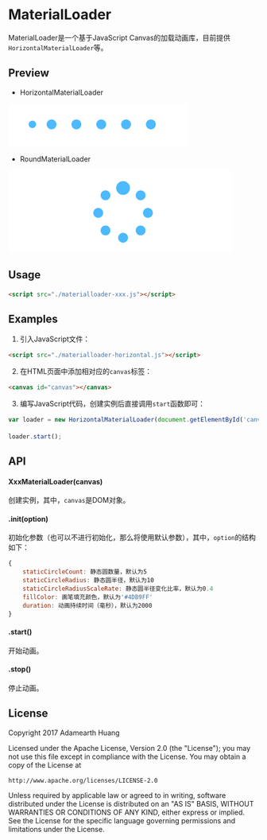 # MaterialLoader
MaterialLoader是一个基于JavaScript Canvas的加载动画库，目前提供`HorizontalMaterialLoader`等。

## Preview 
* HorizontalMaterialLoader

![HorizontalMaterialLoader](https://github.com/adamearthhuang/MaterialLoader/blob/master/screenshot/materialloader-horizontal.gif)

* RoundMaterialLoader

![RoundMaterialLoader](https://github.com/adamearthhuang/MaterialLoader/blob/master/screenshot/materialloader-round.gif)

## Usage
```html
<script src="./materialloader-xxx.js"></script>
```

## Examples
1. 引入JavaScript文件：
```html
<script src="./materialloader-horizontal.js"></script>
```

2. 在HTML页面中添加相对应的`canvas`标签：
```html
<canvas id="canvas"></canvas>
```

3. 编写JavaScript代码，创建实例后直接调用`start`函数即可：
```javascript
var loader = new HorizontalMaterialLoader(document.getElementById('canvas'));

loader.start();
```

## API
#### XxxMaterialLoader(canvas) 
创建实例，其中，`canvas`是DOM对象。

#### .init(option)
初始化参数（也可以不进行初始化，那么将使用默认参数），其中，`option`的结构如下：
```javascript
{
    staticCircleCount: 静态圆数量，默认为5
    staticCircleRadius: 静态圆半径，默认为10
    staticCircleRadiusScaleRate: 静态圆半径变化比率，默认为0.4
    fillColor: 画笔填充颜色，默认为'#4DB9FF'
    duration: 动画持续时间（毫秒），默认为2000
}

```

#### .start() 
开始动画。

#### .stop() 
停止动画。

## License
Copyright 2017 Adamearth Huang

Licensed under the Apache License, Version 2.0 (the "License");
you may not use this file except in compliance with the License.
You may obtain a copy of the License at

    http://www.apache.org/licenses/LICENSE-2.0

Unless required by applicable law or agreed to in writing, software
distributed under the License is distributed on an "AS IS" BASIS,
WITHOUT WARRANTIES OR CONDITIONS OF ANY KIND, either express or implied.
See the License for the specific language governing permissions and
limitations under the License.

